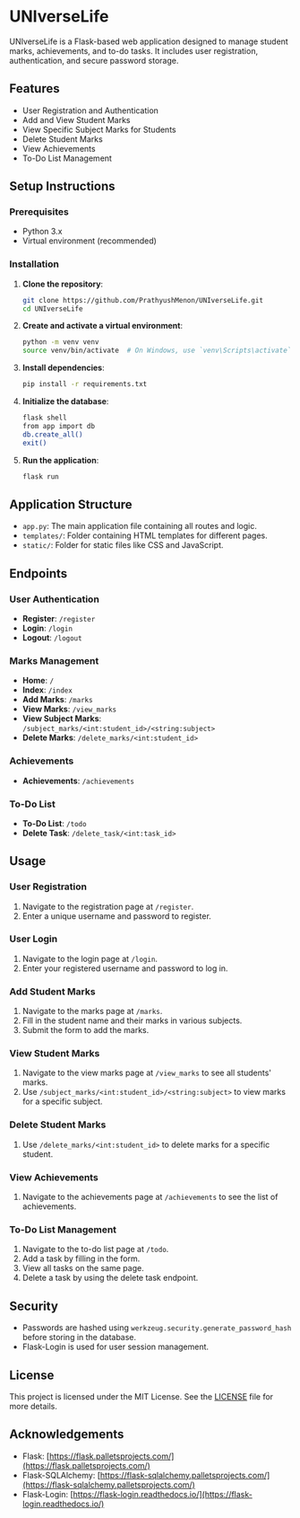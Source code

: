# UNIverseLife

UNIverseLife is a Flask-based web application designed to manage student marks, achievements, and to-do tasks. It includes user registration, authentication, and secure password storage.

## Features

- User Registration and Authentication
- Add and View Student Marks
- View Specific Subject Marks for Students
- Delete Student Marks
- View Achievements
- To-Do List Management

## Setup Instructions

### Prerequisites

- Python 3.x
- Virtual environment (recommended)

### Installation

1. **Clone the repository**:

    ```bash
    git clone https://github.com/PrathyushMenon/UNIverseLife.git
    cd UNIverseLife
    ```

2. **Create and activate a virtual environment**:

    ```bash
    python -m venv venv
    source venv/bin/activate  # On Windows, use `venv\Scripts\activate`
    ```

3. **Install dependencies**:

    ```bash
    pip install -r requirements.txt
    ```

4. **Initialize the database**:

    ```bash
    flask shell
    from app import db
    db.create_all()
    exit()
    ```

5. **Run the application**:

    ```bash
    flask run
    ```

## Application Structure

- `app.py`: The main application file containing all routes and logic.
- `templates/`: Folder containing HTML templates for different pages.
- `static/`: Folder for static files like CSS and JavaScript.

## Endpoints

### User Authentication

- **Register**: `/register`
- **Login**: `/login`
- **Logout**: `/logout`

### Marks Management

- **Home**: `/`
- **Index**: `/index`
- **Add Marks**: `/marks`
- **View Marks**: `/view_marks`
- **View Subject Marks**: `/subject_marks/<int:student_id>/<string:subject>`
- **Delete Marks**: `/delete_marks/<int:student_id>`

### Achievements

- **Achievements**: `/achievements`

### To-Do List

- **To-Do List**: `/todo`
- **Delete Task**: `/delete_task/<int:task_id>`

## Usage

### User Registration

1. Navigate to the registration page at `/register`.
2. Enter a unique username and password to register.

### User Login

1. Navigate to the login page at `/login`.
2. Enter your registered username and password to log in.

### Add Student Marks

1. Navigate to the marks page at `/marks`.
2. Fill in the student name and their marks in various subjects.
3. Submit the form to add the marks.

### View Student Marks

1. Navigate to the view marks page at `/view_marks` to see all students' marks.
2. Use `/subject_marks/<int:student_id>/<string:subject>` to view marks for a specific subject.

### Delete Student Marks

1. Use `/delete_marks/<int:student_id>` to delete marks for a specific student.

### View Achievements

1. Navigate to the achievements page at `/achievements` to see the list of achievements.

### To-Do List Management

1. Navigate to the to-do list page at `/todo`.
2. Add a task by filling in the form.
3. View all tasks on the same page.
4. Delete a task by using the delete task endpoint.

## Security

- Passwords are hashed using `werkzeug.security.generate_password_hash` before storing in the database.
- Flask-Login is used for user session management.

## License

This project is licensed under the MIT License. See the [LICENSE](LICENSE) file for more details.

## Acknowledgements

- Flask: [https://flask.palletsprojects.com/](https://flask.palletsprojects.com/)
- Flask-SQLAlchemy: [https://flask-sqlalchemy.palletsprojects.com/](https://flask-sqlalchemy.palletsprojects.com/)
- Flask-Login: [https://flask-login.readthedocs.io/](https://flask-login.readthedocs.io/)
